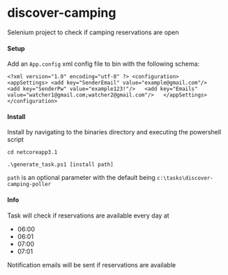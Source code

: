 # discover-camping
Selenium project to check if camping reservations are open

#### Setup
Add an `App.config` xml config file to bin with the following schema:

`<?xml version="1.0" encoding="utf-8" ?>
<configuration>  
  <appSettings>
    <add key="SenderEmail" value="example@gmail.com"/>  
    <add key="SenderPw" value="example123!"/>  
    <add key="Emails" value="watcher1@gmail.com;watcher2@gmail.com"/>  
  </appSettings>  
</configuration>`


#### Install
Install by navigating to the binaries directory and executing the powershell script

`cd netcoreapp3.1`

`.\generate_task.ps1 [install path]`

`path` is an optional parameter with the default being `c:\tasks\discover-camping-poller`

#### Info
Task will check if reservations are available every day at

- 06:00
- 06:01
- 07:00
- 07:01

Notification emails will be sent if reservations are available
